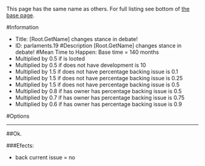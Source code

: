 This page has the same name as others. For full listing see bottom of [the base page](root_getname_changes_stance_in_debate2222222.md).

#Information
 - Title: [Root.GetName] changes stance in debate!
 - ID: parlaments.19
#Description
[Root.GetName] changes stance in debate!
#Mean Time to Happen:
Base time = 140 months
 - Multiplied by 0.5 if is looted
 - Multiplied by 0.5 if does not have development is 10
 - Multiplied by 1.5 if does not have percentage backing issue is 0.1
 - Multiplied by 1.5 if does not have percentage backing issue is 0.25
 - Multiplied by 1.5 if does not have percentage backing issue is 0.5
 - Multiplied by 0.8 if has owner has percentage backing issue is 0.5
 - Multiplied by 0.7 if has owner has percentage backing issue is 0.75
 - Multiplied by 0.6 if has owner has percentage backing issue is 0.9

#Options

___
##Ok.

###Efects:<ul><li>back current issue = no</li></ul>

